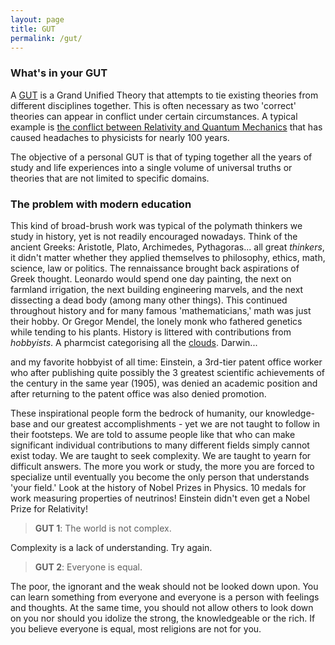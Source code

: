 ```yaml
---
layout: page
title: GUT
permalink: /gut/
---
```



### What's in your GUT
A [GUT][GUT] is a Grand Unified Theory that attempts to tie existing theories from different disciplines together. This is often necessary as two 'correct' theories can appear in conflict under certain circumstances. A typical example is [the conflict between Relativity and Quantum Mechanics][relvqm] that has caused headaches to physicists for nearly 100 years. 

The objective of a personal GUT is that of typing together all the years of study and life experiences into a single volume of universal truths or theories that are not limited to specific domains. 

### The problem with modern education
This kind of broad-brush work was typical of the polymath thinkers we study in history, yet is not readily encouraged nowadays. Think of the ancient Greeks: Aristotle, Plato, Archimedes, Pythagoras... all great *thinkers*, it didn't matter whether they applied themselves to philosophy, ethics, math, science, law or politics. The rennaissance brought back aspirations of Greek thought. Leonardo would spend one day painting, the next on farmland irrigation, the next building engineering marvels, and the next dissecting a dead body (among many other things). This continued throughout history and for many famous 'mathematicians,' math was just their hobby. Or Gregor Mendel, the lonely monk who fathered genetics while tending to his plants. History is littered with contributions from *hobbyists*. A pharmcist categorising all the [clouds][clouds]. Darwin...

and my favorite hobbyist of all time: Einstein, a 3rd-tier patent office worker who after publishing quite possibly the 3 greatest scientific achievements of the century in the same year (1905), was denied an academic position and after returning to the patent office was also denied promotion.  

These inspirational people form the bedrock of humanity, our knowledge-base and our greatest accomplishments - yet we are not taught to follow in their footsteps. We are told to assume people like that who can make significant individual contributions to many different fields simply cannot exist today. We are taught to seek complexity. We are taught to yearn for difficult answers. The more you work or study, the more you are forced to specialize until eventually you become the only person that understands 'your field.' Look at the history of Nobel Prizes in Physics. 10 medals for work measuring properties of neutrinos! Einstein didn't even get a Nobel Prize for Relativity! 

> **GUT 1**: The world is not complex.

Complexity is a lack of understanding. Try again.

> **GUT 2**: Everyone is equal.

The poor, the ignorant and the weak should not be looked down upon. You can learn something from everyone and everyone is a person with feelings and thoughts. At the same time, you should not allow others to look down on you nor should you idolize the strong, the knowledgeable or the rich. If you believe everyone is equal, most religions are not for you.

>

[GUT]:		https://en.wikipedia.org/wiki/Grand_Unified_Theory
[relvqm]:	http://www.theguardian.com/news/2015/nov/04/relativity-quantum-mechanics-universe-physicists
[clouds]:	https://en.wikipedia.org/wiki/Luke_Howard